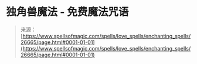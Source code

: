 <!--yml

分类：未分类

日期：2024年06月12日 19:14:55

-->

# 独角兽魔法 - 免费魔法咒语

> 来源：[https://www.spellsofmagic.com/spells/love_spells/enchanting_spells/26665/page.html#0001-01-01](https://www.spellsofmagic.com/spells/love_spells/enchanting_spells/26665/page.html#0001-01-01)
